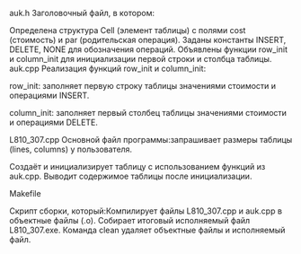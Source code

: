 auk.h
Заголовочный файл, в котором:

Определена структура Cell (элемент таблицы) с полями cost (стоимость) и par (родительская операция).
Заданы константы INSERT, DELETE, NONE для обозначения операций.
Объявлены функции row_init и column_init для инициализации первой строки и столбца таблицы.
auk.cpp
Реализация функций row_init и column_init:

row_init: заполняет первую строку таблицы значениями стоимости и операциями INSERT.

column_init: заполняет первый столбец таблицы значениями стоимости и операциями DELETE.


L810_307.cpp
Основной файл программы:запрашивает размеры таблицы (lines, columns) у пользователя.

Создаёт и инициализирует таблицу с использованием функций из auk.cpp.
Выводит содержимое таблицы после инициализации.

Makefile

Скрипт сборки, который:Компилирует файлы L810_307.cpp и auk.cpp в объектные файлы (.o).
Собирает итоговый исполняемый файл L810_307.exe.
Команда clean удаляет объектные файлы и исполняемый файл.